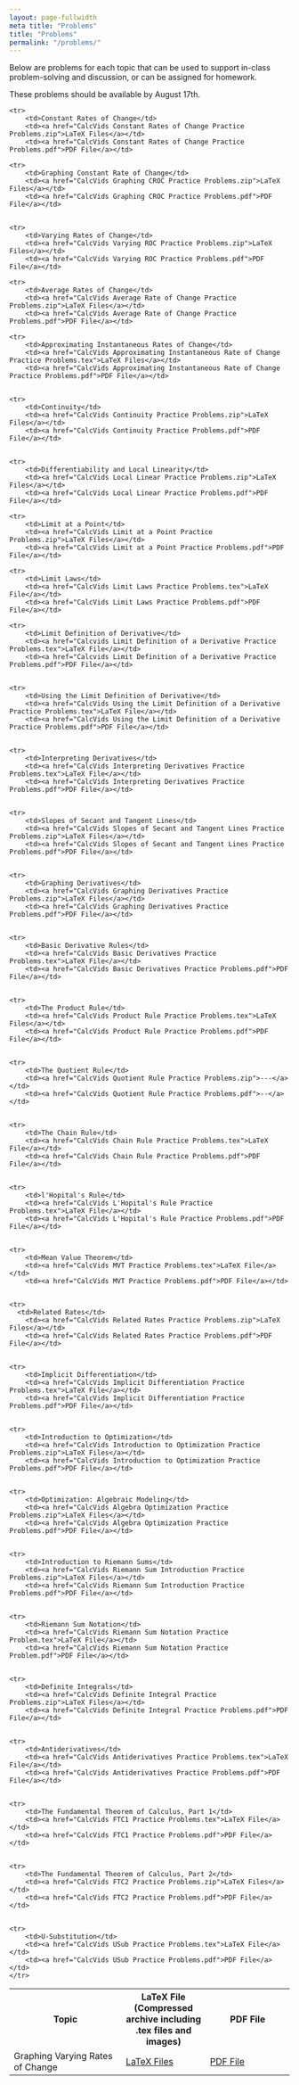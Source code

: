 ```yaml
---
layout: page-fullwidth
meta title: "Problems"
title: "Problems"
permalink: "/problems/"
---
```


Below are problems for each topic that can be used to support in-class problem-solving and discussion, or can be assigned for homework.



These problems should be available by August 17th.

<table>
	<tr>
		<th width="40%">Topic</th>
		<th width="30%">LaTeX File (Compressed archive including .tex files and images)</th>
		<th width="30%">PDF File</th>
		</tr>

	<tr>
		<td>Constant Rates of Change</td>
		<td><a href="CalcVids Constant Rates of Change Practice Problems.zip">LaTeX Files</a></td>
		<td><a href="CalcVids Constant Rates of Change Practice Problems.pdf">PDF File</a></td>

	<tr>
		<td>Graphing Constant Rate of Change</td>
		<td><a href="CalcVids Graphing CROC Practice Problems.zip">LaTeX Files</a></td>
		<td><a href="CalcVids Graphing CROC Practice Problems.pdf">PDF File</a></td>


	<tr>
		<td>Varying Rates of Change</td>
		<td><a href="CalcVids Varying ROC Practice Problems.zip">LaTeX Files</a></td>
		<td><a href="CalcVids Varying ROC Practice Problems.pdf">PDF File</a></td>


  <tr>
		<td>Graphing Varying Rates of Change</td>
		<td><a href="CalcVids Graphing Varying ROC Practice Problems.zip">LaTeX Files</a></td>
		<td><a href="CalcVids Graphing Varying ROC Practice Problems.pdf">PDF File</a></td>

	<tr>
		<td>Average Rates of Change</td>
		<td><a href="CalcVids Average Rate of Change Practice Problems.zip">LaTeX Files</a></td>
		<td><a href="CalcVids Average Rate of Change Practice Problems.pdf">PDF File</a></td>

	<tr>
		<td>Approximating Instantaneous Rates of Change</td>
		<td><a href="CalcVids Approximating Instantaneous Rate of Change Practice Problems.tex">LaTeX Files</a></td>
		<td><a href="CalcVids Approximating Instantaneous Rate of Change Practice Problems.pdf">PDF File</a></td>


	<tr>
		<td>Continuity</td>
		<td><a href="CalcVids Continuity Practice Problems.zip">LaTeX Files</a></td>
		<td><a href="CalcVids Continuity Practice Problems.pdf">PDF File</a></td>


	<tr>
		<td>Differentiability and Local Linearity</td>
		<td><a href="CalcVids Local Linear Practice Problems.zip">LaTeX Files</a></td>
		<td><a href="CalcVids Local Linear Practice Problems.pdf">PDF File</a></td>

	<tr>
		<td>Limit at a Point</td>
		<td><a href="CalcVids Limit at a Point Practice Problems.zip">LaTeX Files</a></td>
		<td><a href="CalcVids Limit at a Point Practice Problems.pdf">PDF File</a></td>		

	<tr>
		<td>Limit Laws</td>
		<td><a href="CalcVids Limit Laws Practice Problems.tex">LaTeX File</a></td>
		<td><a href="CalcVids Limit Laws Practice Problems.pdf">PDF File</a></td>	

	<tr>
		<td>Limit Definition of Derivative</td>
		<td><a href="Calcvids Limit Definition of a Derivative Practice Problems.tex">LaTeX File</a></td>
		<td><a href="Calcvids Limit Definition of a Derivative Practice Problems.pdf">PDF File</a></td>


	<tr>
		<td>Using the Limit Definition of Derivative</td>
		<td><a href="CalcVids Using the Limit Definition of a Derivative Practice Problems.tex">LaTeX File</a></td>
		<td><a href="CalcVids Using the Limit Definition of a Derivative Practice Problems.pdf">PDF File</a></td>


	<tr>
		<td>Interpreting Derivatives</td>
		<td><a href="CalcVids Interpreting Derivatives Practice Problems.tex">LaTeX File</a></td>
		<td><a href="CalcVids Interpreting Derivatives Practice Problems.pdf">PDF File</a></td>


	<tr>
		<td>Slopes of Secant and Tangent Lines</td>
		<td><a href="CalcVids Slopes of Secant and Tangent Lines Practice Problems.zip">LaTeX Files</a></td>
		<td><a href="CalcVids Slopes of Secant and Tangent Lines Practice Problems.pdf">PDF File</a></td>


	<tr>
		<td>Graphing Derivatives</td>
		<td><a href="CalcVids Graphing Derivatives Practice Problems.zip">LaTeX Files</a></td>
		<td><a href="CalcVids Graphing Derivatives Practice Problems.pdf">PDF File</a></td>


	<tr>
		<td>Basic Derivative Rules</td>
		<td><a href="CalcVids Basic Derivatives Practice Problems.tex">LaTeX File</a></td>
		<td><a href="CalcVids Basic Derivatives Practice Problems.pdf">PDF File</a></td>


	<tr>
		<td>The Product Rule</td>
		<td><a href="CalcVids Product Rule Practice Problems.tex">LaTeX Files</a></td>
		<td><a href="CalcVids Product Rule Practice Problems.pdf">PDF File</a></td>


	<tr>
		<td>The Quotient Rule</td>
		<td><a href="CalcVids Quotient Rule Practice Problems.zip">---</a></td>
		<td><a href="CalcVids Quotient Rule Practice Problems.pdf">--</a></td>


	<tr>
		<td>The Chain Rule</td>
		<td><a href="CalcVids Chain Rule Practice Problems.tex">LaTeX File</a></td>
		<td><a href="CalcVids Chain Rule Practice Problems.pdf">PDF File</a></td>


	<tr>
		<td>l'Hopital's Rule</td>
		<td><a href="CalcVids L'Hopital's Rule Practice Problems.tex">LaTeX File</a></td>
		<td><a href="CalcVids L'Hopital's Rule Practice Problems.pdf">PDF File</a></td>


	<tr>
		<td>Mean Value Theorem</td>
		<td><a href="CalcVids MVT Practice Problems.tex">LaTeX File</a></td>
		<td><a href="CalcVids MVT Practice Problems.pdf">PDF File</a></td>


	<tr>
	  <td>Related Rates</td>
		<td><a href="CalcVids Related Rates Practice Problems.zip">LaTeX Files</a></td>
		<td><a href="CalcVids Related Rates Practice Problems.pdf">PDF File</a></td>


	<tr>
		<td>Implicit Differentiation</td>
		<td><a href="CalcVids Implicit Differentiation Practice Problems.tex">LaTeX File</a></td>
		<td><a href="CalcVids Implicit Differentiation Practice Problems.pdf">PDF File</a></td>


	<tr>
		<td>Introduction to Optimization</td>
		<td><a href="CalcVids Introduction to Optimization Practice Problems.zip">LaTeX Files</a></td>
		<td><a href="CalcVids Introduction to Optimization Practice Problems.pdf">PDF File</a></td>


	<tr>
		<td>Optimization: Algebraic Modeling</td>
		<td><a href="CalcVids Algebra Optimization Practice Problems.zip">LaTeX Files</a></td>
		<td><a href="CalcVids Algebra Optimization Practice Problems.pdf">PDF File</a></td>


	<tr>
		<td>Introduction to Riemann Sums</td>
		<td><a href="CalcVids Riemann Sum Introduction Practice Problems.zip">LaTeX Files</a></td>
		<td><a href="CalcVids Riemann Sum Introduction Practice Problems.pdf">PDF File</a></td>


	<tr>
		<td>Riemann Sum Notation</td>
		<td><a href="CalcVids Riemann Sum Notation Practice Problem.tex">LaTeX File</a></td>
		<td><a href="CalcVids Riemann Sum Notation Practice Problem.pdf">PDF File</a></td>


	<tr>
		<td>Definite Integrals</td>
		<td><a href="CalcVids Definite Integral Practice Problems.zip">LaTeX Files</a></td>
		<td><a href="CalcVids Definite Integral Practice Problems.pdf">PDF File</a></td>


	<tr>
		<td>Antiderivatives</td>
		<td><a href="CalcVids Antiderivatives Practice Problems.tex">LaTeX File</a></td>
		<td><a href="CalcVids Antiderivatives Practice Problems.pdf">PDF File</a></td>


	<tr>
		<td>The Fundamental Theorem of Calculus, Part 1</td>
		<td><a href="CalcVids FTC1 Practice Problems.tex">LaTeX File</a></td>
		<td><a href="CalcVids FTC1 Practice Problems.pdf">PDF File</a></td>


	<tr>
		<td>The Fundamental Theorem of Calculus, Part 2</td>
		<td><a href="CalcVids FTC2 Practice Problems.zip">LaTeX Files</a></td>
		<td><a href="CalcVids FTC2 Practice Problems.pdf">PDF File</a></td>


	<tr>
		<td>U-Substitution</td>
		<td><a href="CalcVids USub Practice Problems.tex">LaTeX File</a></td>
		<td><a href="CalcVids USub Practice Problems.pdf">PDF File</a></td>
	</tr>
